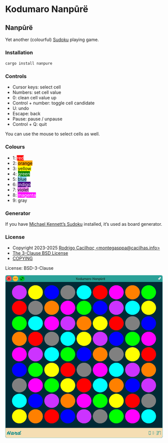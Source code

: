 # Kodumaro Nanpūrë

[COPYING]: https://github.com/cacilhas/nanpure/blob/master/COPYING
[email]: mailto:montegasppa@cacilhas.info
[Michael Kennett’s Sudoku]: https://github.com/cinemast/sudoku
[The 3-Clause BSD License]: https://opensource.org/license/bsd-3-clause/
[Sudoku]: https://en.wikipedia.org/wiki/Sudoku
[Screenshot]: ./assets/screenshot.png

## Nanpūrë

Yet another (colourful) [Sudoku][] playing game.

### Installation

```sh
cargo install nanpure
```

### Controls

- Cursor keys: select cell
- Numbers: set cell value
- 0: clean cell value up
- Control + number: toggle cell candidate
- U: undo
- Escape: back
- Pause: pause / unpause
- Control + Q: quit

You can use the mouse to select cells as well.

### Colours

- 1: <span style="color: white; background-color: red;">red</span>
- 2: <span style="color: black; background-color: orange;">orange</span>
- 3: <span style="color: black; background-color: yellow;">yellow</span>
- 4: <span style="color: white; background-color: green;">green</span>
- 5: <span style="color: black; background-color: skyblue;">blue</span>
- 6: <span style="color: white; background-color: indigo;">indigo</span>
- 7: <span style="color: black; background-color: violet;">violet</span>
- 8: <span style="color: white; background-color: magenta;">magenta</span>
- 9: <span style="color: black: background-color: darkgray;">gray</span>

### Generator

If you have [Michael Kennett’s Sudoku][] installed, it’s used as board
generator.

### License

- Copyright 2023-2025 [Rodrigo Cacilhας \<montegasppa@cacilhas.info\>][email]
- [The 3-Clause BSD License][]
- [COPYING][]

License: BSD-3-Clause

![Screenshot][]
